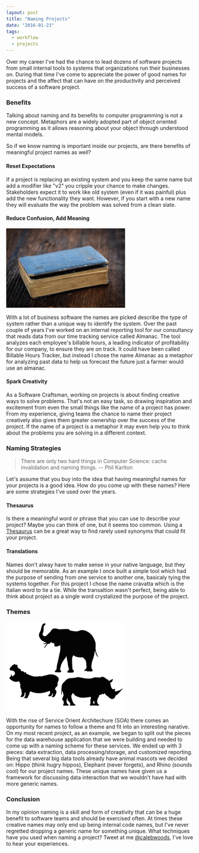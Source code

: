 ```yaml
---
layout: post
title: "Naming Projects"
date: "2016-01-23"
tags:
  - workflow
  - projects
---
```


Over my career I've had the chance to lead dozens of software projects from small internal tools to systems that organizations run their businesses on.  During that time I've come to appreciate the power of good names for projects and the affect that can have on the productivity and perceived success of a software project.

### Benefits

Talking about naming and its benefits to computer programming is not a new concept. Metaphors are a widely adopted part of object oriented programming as it allows reasoning about your object through understood mental models.

So if we know naming is important inside our projects, are there benefits of meaningful project names as well?

#### Reset Expectations

If a project is replacing an existing system and you keep the same name but add a modifier like "v2" you cripple your chance to make changes.  Stakeholders expect it to work like old system (even if it was painful) plus add the new functionality they want.  However, if you start with a new name they will evaluate the way the problem was solved from a clean slate.

#### Reduce Confusion, Add Meaning

![Old Book](/images/old_book.jpg)

With a lot of business software the names are picked describe the type of system rather than a unique way to identify the system.  Over the past couple of years I've worked on an internal reporting tool for our consultancy that reads data from our time tracking service called Almanac. The tool analyzes each employee's billable hours, a leading indicator of profitability for our company, to ensure they are on track. It could have been called Billable Hours Tracker, but instead I chose the name Almanac as a metaphor for analyzing past data to help us forecast the future just a farmer would use an almanac.

#### Spark Creativity

As a Software Craftsman, working on projects is about finding creative ways to solve problems.  That's not an easy task, so drawing inspiration and excitement from even the small things like the name of a project has power.  From my experience, giving teams the chance to name their project creatively also gives them greater ownership over the success of the project. If the name of a project is a metaphor it may even help you to think about the problems you are solving in a different context.

### Naming Strategies

> There are only two hard things in Computer Science: cache invalidation and naming things. -- Phil Karlton

Let's assume that you buy into the idea that having meaningful names for your projects is a good idea. How do you come up with these names?  Here are some strategies I've used over the years.

#### Thesaurus

Is there a meaningful word or phrase that you can use to describe your project?  Maybe you can think of one, but it seems too common.  Using a [Thesaurus](http://www.thesaurus.com/) can be a great way to find rarely used synonyms that could fit your project.

#### Translations

Names don't alway have to make sense in your native language, but they should be memorable.  As an example I once built a simple tool which had the purpose of sending from one service to another one, basicaly tying the systems together.  For this project I chose the name cravatta which is the Italian word to tie a tie.  While the transaltion wasn't perfect, being able to think about project as a single word crystalized the purpose of the project.

### Themes

![Hippo, Elephant, and Rhino](/images/hippo_elephant_rhino.png)

With the rise of Service Orient Architechure (SOA) there comes an opportunity for names to follow a theme and fit into an interesting narative.  On my most recent project, as an example, we began to split out the pieces for the data warehouse application that we were building and needed to come up with a naming scheme for these services.  We ended up with 3 pieces: data extraction, data processing/storage, and customized reporting.  Being that several big data tools already have animal mascots we decided on: Hippo (think hugry hippos), Elephant (never forgets), and Rhino (sounds cool) for our project names.  These unique names have given us a framework for discussing data interaction that we wouldn't have had with more generic names.

### Conclusion

In my opinion naming is a skill and form of creativity that can be a huge benefit to software teams and should be exercised often.  At times these creative names may only end up being internal code names, but I've never regretted dropping a generic name for something unique. What techniques have you used when naming a project?  Tweet at me [@calebwoods](https://twitter.com/calebwoods), I've love to hear your experiences.
